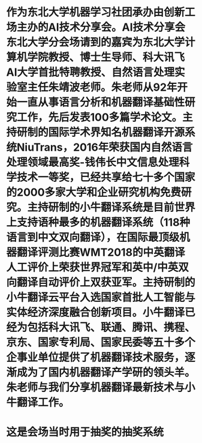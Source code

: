 ﻿# 作为东北大学机器学习社团承办由创新工场主办的AI技术分享会。AI技术分享会东北大学分会场请到的嘉宾为东北大学计算机学院教授、博士生导师、科大讯飞AI大学首批特聘教授、自然语言处理实验室主任朱靖波老师。朱老师从92年开始一直从事语言分析和机器翻译基础性研究工作，先后发表100多篇学术论文。主持研制的国际学术界知名机器翻译开源系统NiuTrans，2016年荣获国内自然语言处理领域最高奖-钱伟长中文信息处理科学技术一等奖，已经共享给七十多个国家的2000多家大学和企业研究机构免费研究。主持研制的小牛翻译系统是目前世界上支持语种最多的机器翻译系统（118种语言到中文双向翻译），在国际最顶级机器翻译评测比赛WMT2018的中英翻译人工评价上荣获世界冠军和英中/中英双向翻译自动评价上双获亚军。主持研制的小牛翻译云平台入选国家首批人工智能与实体经济深度融合创新项目。小牛翻译已经为包括科大讯飞、联通、腾讯、携程、京东、国家专利局、国家民委等五十多个企事业单位提供了机器翻译技术服务，逐渐成为了国内机器翻译产学研的领头羊。朱老师与我们分享机器翻译最新技术与小牛翻译工作。
 # 这是会场当时用于抽奖的抽奖系统
